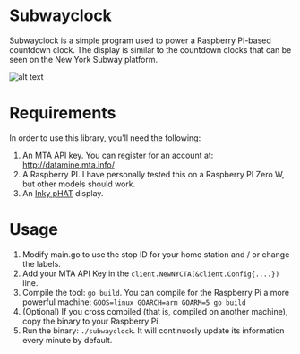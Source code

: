 # Subwayclock

Subwayclock is a simple program used to power a Raspberry PI-based countdown
clock. The display is similar to the countdown clocks that can be seen on the
New York Subway platform.

![alt text](image.go "Image of the subway clock on a Raspberry Pi Zero")

# Requirements

In order to use this library, you'll need the following:

1. An MTA API key. You can register for an account at: http://datamine.mta.info/
2. A Raspberry PI. I have personally tested this on a Raspberry PI Zero W, but other models should work.
3. An [Inky pHAT](https://shop.pimoroni.com/products/inky-phat) display.

# Usage

1. Modify main.go to use the stop ID for your home station and / or change the labels.
2. Add your MTA API Key in the `client.NewNYCTA(&client.Config{....})` line.
3. Compile the tool: `go build`. You can compile for the Raspberry Pi a more powerful machine: `GOOS=linux GOARCH=arm GOARM=5 go build`
4. (Optional) If you cross compiled (that is, compiled on another machine), copy the binary to your Raspberry Pi.
5. Run the binary: `./subwayclock`. It will continuosly update its information every minute by default.
